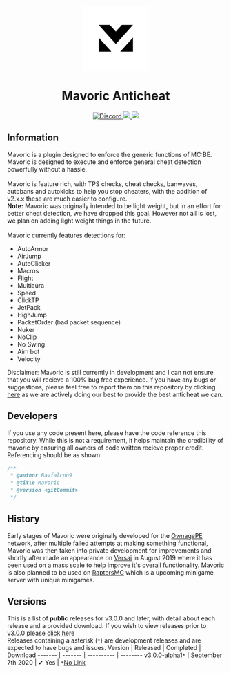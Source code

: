 <div align="center">
  <p>
    <img width="150" alt="portfolio_view" src="https://raw.githubusercontent.com/Bavfalcon9/Mavoric/v3.0.0/resources/assets/mavoric_black_and_white.png">
  </p>
  <p>
    <h1> Mavoric Anticheat</h1>
    <a href="https://discord.gg/2humhkN">
      <img src="https://discordapp.com/api/guilds/683167375771828277/embed.png" alt="Discord">
    </a>
    <a href="https://poggit.pmmp.io/p/Mavoric">
      <img src="https://poggit.pmmp.io/shield.state/Mavoric">
    </a>
    <a href="https://poggit.pmmp.io/p/Mavoric">
      <img src="https://poggit.pmmp.io/shield.api/Mavoric">
    </a>
  </p>
</div>


## Information
Mavoric is a plugin designed to enforce the generic functions of MC:BE. Mavoric is designed to execute and enforce 
general cheat detection powerfully without a hassle. <br /><br />
Mavoric is feature rich, with TPS checks, cheat checks, banwaves, autobans and autokicks to help you stop cheaters, with the addition of v2.x.x these are much easier to configure.<br />
**Note:** Mavoric was originally intended to be light weight, but in an effort for better cheat detection, we have dropped this goal.
However not all is lost, we plan on adding light weight things in the future.
<br /><br />
Mavoric currently features detections for:
 - AutoArmor
 - AirJump
 - AutoClicker
 - Macros
 - Flight
 - Multiaura
 - Speed
 - ClickTP
 - JetPack
 - HighJump
 - PacketOrder (bad packet sequence)
 - Nuker
 - NoClip
 - No Swing
 - Aim bot
 - Velocity

Disclaimer: Mavoric is still currently in development and I can not ensure that you will recieve a 100% bug free experience.
If you have any bugs or suggestions, please feel free to report them on this repository by clicking [here](https://github.com/Bavfalcon9/Mavoric/issues/new) as we are actively doing our best to provide the best anticheat we can.

## Developers
If you use any code present here, please have the code reference this repository. 
While this is not a requirement, it helps maintain the credibility of mavoric by ensuring all owners of code written recieve proper credit. <br />
Referencing should be as shown: 
```php
/**
 * @author Bavfalcon9
 * @title Mavoric
 * @version <gitCommit>
 */
```

## History
Early stages of Mavoric were originally developed for the [OwnagePE](shop.ownagepe.com) network, 
after multiple failed attempts at making something functional, Mavoric was then taken into private development 
for improvements and shortly after made an appearance on [Versai](versai.pro) in August 2019 where it has been 
used on a mass scale to help improve it's overall functionality. Mavoric is also planned to be used on [RaptorsMC](discord.raptorsmc.com)
which is a upcoming minigame server with unique minigames.

## Versions
This is a list of **public** releases for v3.0.0 and later, with detail about each release and a provided download. 
If you wish to view releases prior to v3.0.0 please [click here](https://github.com/Bavfalcon9/Mavoric/tree/v3.0.0/resources/github/Releases.md)<br/>
Releases containing a asterisk (`*`) are development releases and are expected to have bugs and issues.
Version | Released | Completed | Download 
------- | ------- | ---------- | --------
v3.0.0-alpha1`*` | September 7th 2020 | ✔ Yes | `*`[No Link]()